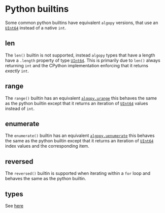 # Python builtins

Some common python builtins have equivalent `algopy` versions, that use an [`UInt64`](#algopy.UInt64) instead of a native `int`.

## len

The `len()` builtin is not supported, instead `algopy` types that have a length have a `.length` property of type [`UInt64`](#algopy.UInt64). This is primarily
due to `len()` always returning `int` and the CPython implementation enforcing that it returns _exactly_ `int`.

## range

The `range()` builtin has an equivalent [`algopy.urange`](#algopy.urange) this behaves the same as the python builtin except that it returns
an iteration of [`UInt64`](#algopy.UInt64) values instead of `int`.

## enumerate

The `enumerate()` builtin has an equivalent [`algopy.uenumerate`](#algopy.uenumerate) this behaves the same as the python builtin except that it returns
an iteration of [`UInt64`](#algopy.UInt64) index values and the corresponding item.

## reversed

The `reversed()` builtin is supported when iterating within a `for` loop and behaves the same as the python builtin.

## types

See [here](./lg-types.md#python-built-in-types)
